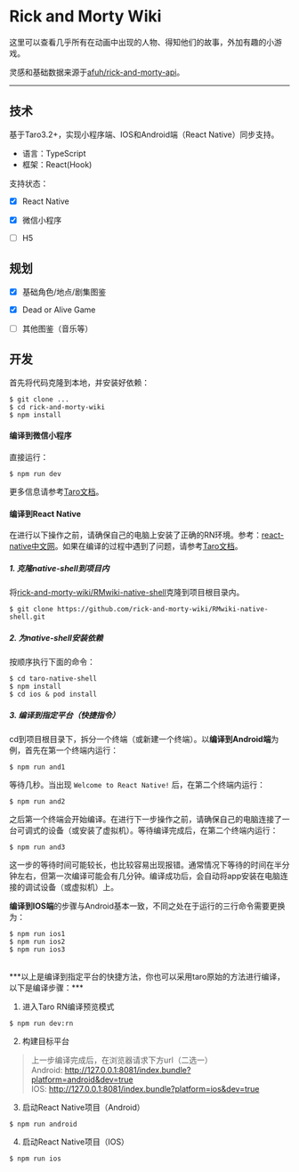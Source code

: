 # Rick and Morty Wiki

这里可以查看几乎所有在动画中出现的人物、得知他们的故事，外加有趣的小游戏。

灵感和基础数据来源于[afuh/rick-and-morty-api](https://github.com/afuh/rick-and-morty-api)。

---

## 技术

基于Taro3.2+，实现小程序端、IOS和Android端（React Native）同步支持。
- 语言：TypeScript
- 框架：React(Hook)

支持状态：
- [x] React Native
- [x] 微信小程序
- [ ] H5


## 规划

- [x] 基础角色/地点/剧集图鉴
- [x] Dead or Alive Game
- [ ] 其他图鉴（音乐等）


## 开发
首先将代码克隆到本地，并安装好依赖：

```
$ git clone ...
$ cd rick-and-morty-wiki
$ npm install
```

#### 编译到微信小程序

直接运行：
```
$ npm run dev
```

更多信息请参考[Taro文档](https://taro-docs.jd.com/taro/docs/GETTING-STARTED#%E7%BC%96%E8%AF%91%E8%BF%90%E8%A1%8C)。


#### 编译到React Native
在进行以下操作之前，请确保自己的电脑上安装了正确的RN环境。参考：[react-native中文网](https://www.react-native.cn/docs/environment-setup)。如果在编译的过程中遇到了问题，请参考[Taro文档](https://taro-docs.jd.com/taro/docs/react-native#%E5%BC%80%E5%8F%91)。

##### 1. 克隆native-shell到项目内
将[rick-and-morty-wiki/RMwiki-native-shell](https://github.com/rick-and-morty-wiki/RMwiki-native-shell)克隆到项目根目录内。
```
$ git clone https://github.com/rick-and-morty-wiki/RMwiki-native-shell.git
```

##### 2. 为native-shell安装依赖
按顺序执行下面的命令：
```
$ cd taro-native-shell
$ npm install
$ cd ios & pod install
```

##### 3. 编译到指定平台（快捷指令）

cd到项目根目录下，拆分一个终端（或新建一个终端）。以**编译到Android端**为例，首先在第一个终端内运行：
```
$ npm run and1
```
等待几秒。当出现 `Welcome to React Native!` 后，在第二个终端内运行：
```
$ npm run and2
```
之后第一个终端会开始编译。在进行下一步操作之前，请确保自己的电脑连接了一台可调式的设备（或安装了虚拟机）。等待编译完成后，在第二个终端内运行：
```
$ npm run and3
```
这一步的等待时间可能较长，也比较容易出现报错。通常情况下等待的时间在半分钟左右，但第一次编译可能会有几分钟。编译成功后，会自动将app安装在电脑连接的调试设备（或虚拟机）上。

**编译到IOS端**的步骤与Android基本一致，不同之处在于运行的三行命令需要更换为：
```
$ npm run ios1
$ npm run ios2
$ npm run ios3
```

</br>
***以上是编译到指定平台的快捷方法，你也可以采用taro原始的方法进行编译，以下是编译步骤：***

1. 进入Taro RN编译预览模式
```
$ npm run dev:rn
```
2. 构建目标平台
>上一步编译完成后，在浏览器请求下方url（二选一）  
Android: http://127.0.0.1:8081/index.bundle?platform=android&dev=true  
IOS: http://127.0.0.1:8081/index.bundle?platform=ios&dev=true

3. 启动React Native项目（Android）
```
$ npm run android
```
4. 启动React Native项目（IOS）
```
$ npm run ios
```
